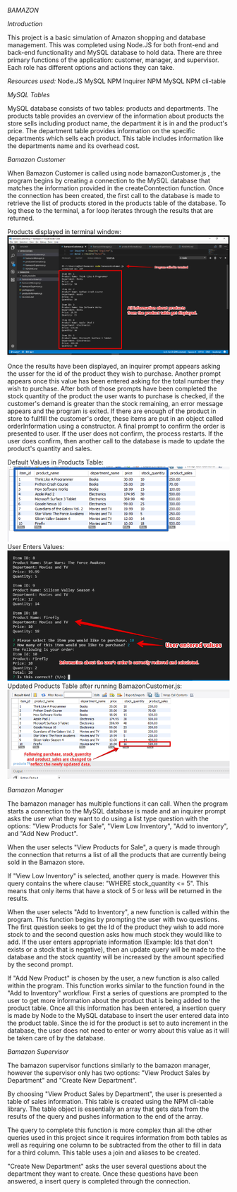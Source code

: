 *BAMAZON*

*Introduction*

This project is a basic simulation of Amazon shopping and database management. This was completed using Node.JS for both front-end and back-end functionality and MySQL database to hold data. There are three primary functions of the application: customer, manager, and supervisor. Each role has different options and actions they can take.

*Resources used:*
Node.JS
MySQL
NPM Inquirer
NPM MySQL
NPM cli-table

*MySQL Tables*

MySQL database consists of two tables: products and departments. The products table provides an overview of the information about products the store sells including product name, the department it is in and the product's price. The department table provides information on the specific departments which sells each product. This table includes information like the departments name and its overhead cost.

*Bamazon Customer*

When Bamazon Customer is called using node bamazonCustomer.js , the program begins by creating a connection to the MySQL database that matches the information provided in the createConntection function. Once the connection has been created, the first call to the database is made to retrieve the list of products stored in the products table of the database. To log these to the terminal, a for loop iterates through the results that are returned.

Products displayed in terminal window:
![Products displayed in terminal window](./BamazonImages/bamazonCustomer-image1.png?raw=true "Products displayed in terminal window")

Once the results have been displayed, an inquirer prompt appears asking the usser for the id of the product they wish to purchase. Another prompt appears once this value has been entered asking for the total number they wish to purchase. After both of those prompts have been completed the stock quantity of the product the user wants to purchase is checked, if the customer's demand is greater than the stock remaining, an error message appears and the program is exited. If there are enough of the product in store to fullfill the customer's order, these items are put in an object called orderInformation using a constructor. A final prompt to confirm the order is presented to  user. If the user does not confirm, the process restarts. If the user does confirm, then another call to the database is made to update the product's quantity and sales.

Default Values in Products Table:
![Default Values in Products Table](./BamazonImages/bamazonCustomer-image2.png?raw=true)
User Enters Values:
![User Enters Values](./BamazonImages/bamazonCustomer-image3.png?raw=true)
Updated Products Table after running BamazonCustomer.js:
![Updated Products Table after running BamazonCustomer.js](./BamazonImages/bamazonCustomer-image4.png?raw=true)

*Bamazon Manager*

The bamazon manager has multiple functions it can call. When the program starts a connection to the MySQL database is made and an inquirer prompt asks the user what they want to do using a list type question with the options: "View Products for Sale", "View Low Inventory", "Add to inventory", and "Add New Product". 

When the user selects "View Products for Sale", a query is made through the connection that returns a list of all the products that are currently being sold in the Bamazon store.

If "View Low Inventory" is selected, another query is made. However this query contains the where clause: "WHERE stock_quantity <= 5". This means that only items that have a stock of 5 or less will be returned in the results.

When the user selects "Add to Inventory", a new function is called within the program. This function begins by prompting the user with two questions. The first question seeks to get the Id of the product they wish to add more stock to and the second question asks how much stock they would like to add. If the user enters appropriate information (Example: Ids that don't exists or a stock that is negative), then an update query will be made to the database and the stock quantity will be increased by the amount specified by the second prompt.

If "Add New Product" is chosen by the user, a new function is also called within the program. This function works similar to the function found in the "Add to Inventory" workflow. First a series of questions are prompted to the user to get more information about the product that is being added to the product table. Once all this information has been entered, a insertion query is made by Node to the MySQL database to insert the user entered data into the product table. Since the id for the product is set to auto increment in the database, the user does not need to enter or worry about this value as it will be taken care of by the database.

*Bamazon Supervisor*

The bamazon supervisor functions similarly to the bamazon manager, however the supervisor only has two options: "View Product Sales by Department" and "Create New Department".

By choosing "View Product Sales by Department", the user is presented a table of sales information. This table is created using the NPM cli-table library. The table object is essentially an array that gets data from the results of the query and pushes information to the end of the array.

The query to complete this function is more complex than all the other queries used in this project since it requires information from both tables as well as requiring one column to be subtracted from the other to fill in data for a third column. This table uses a join and aliases to be created. 

"Create New Department" asks the user several questions about the department they want to create. Once these questions have been answered, a insert query is completed through the connection. 
